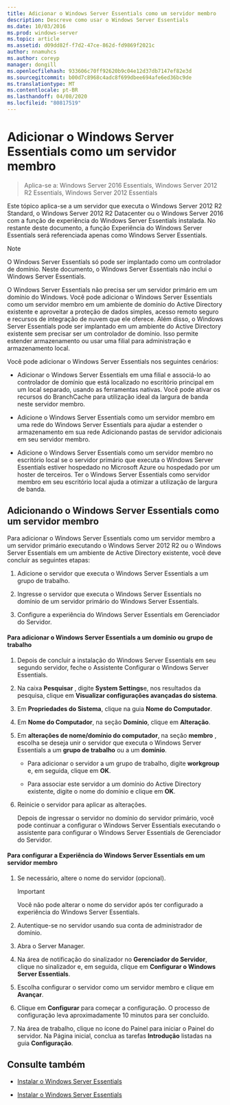 ```yaml
---
title: Adicionar o Windows Server Essentials como um servidor membro
description: Descreve como usar o Windows Server Essentials
ms.date: 10/03/2016
ms.prod: windows-server
ms.topic: article
ms.assetid: d09dd82f-f7d2-47ce-862d-fd9869f2021c
author: nnamuhcs
ms.author: coreyp
manager: dongill
ms.openlocfilehash: 933606c70ff92620b9c04e12d37db7147ef82e3d
ms.sourcegitcommit: b00d7c8968c4adc8f699dbee694afe6ed36bc9de
ms.translationtype: MT
ms.contentlocale: pt-BR
ms.lasthandoff: 04/08/2020
ms.locfileid: "80817519"
---
```

# <a name="add-windows-server-essentials-as-a-member-server"></a>Adicionar o Windows Server Essentials como um servidor membro

>Aplica-se a: Windows Server 2016 Essentials, Windows Server 2012 R2 Essentials, Windows Server 2012 Essentials

Este tópico aplica-se a um servidor que executa o Windows Server 2012 R2 Standard, o Windows Server 2012 R2 Datacenter ou o Windows Server 2016 com a função de experiência do Windows Server Essentials instalada. No restante deste documento, a função Experiência do Windows Server Essentials será referenciada apenas como Windows Server Essentials.  
  
> [!NOTE]
>   O Windows Server Essentials só pode ser implantado como um controlador de domínio. Neste documento, o Windows Server Essentials não inclui o Windows Server Essentials.  
  
 O Windows Server Essentials não precisa ser um servidor primário em um domínio do Windows. Você pode adicionar o Windows Server Essentials como um servidor membro em um ambiente de domínio do Active Directory existente e aproveitar a proteção de dados simples, acesso remoto seguro e recursos de integração de nuvem que ele oferece. Além disso, o Windows Server Essentials pode ser implantado em um ambiente do Active Directory existente sem precisar ser um controlador de domínio. Isso permite estender armazenamento ou usar uma filial para administração e armazenamento local.  
  
 Você pode adicionar o Windows Server Essentials nos seguintes cenários:  
  
-   Adicionar o Windows Server Essentials em uma filial e associá-lo ao controlador de domínio que está localizado no escritório principal em um local separado, usando as ferramentas nativas. Você pode ativar os recursos do BranchCache para utilização ideal da largura de banda neste servidor membro.  
  
-   Adicione o Windows Server Essentials como um servidor membro em uma rede do Windows Server Essentials para ajudar a estender o armazenamento em sua rede Adicionando pastas de servidor adicionais em seu servidor membro.  
  
-   Adicione o Windows Server Essentials como um servidor membro no escritório local se o servidor primário que executa o Windows Server Essentials estiver hospedado no Microsoft Azure ou hospedado por um hoster de terceiros. Ter o Windows Server Essentials como servidor membro em seu escritório local ajuda a otimizar a utilização de largura de banda.  
  
## <a name="adding-windows-server-essentials-as-a-member-server"></a>Adicionando o Windows Server Essentials como um servidor membro  
 Para adicionar o Windows Server Essentials como um servidor membro a um servidor primário executando o Windows Server 2012 R2 ou o Windows Server Essentials em um ambiente de Active Directory existente, você deve concluir as seguintes etapas:  
  
1.  Adicione o servidor que executa o Windows Server Essentials a um grupo de trabalho.  
  
2.  Ingresse o servidor que executa o Windows Server Essentials no domínio de um servidor primário do Windows Server Essentials.  
  
3.  Configure a experiência do Windows Server Essentials em Gerenciador do Servidor.  
  
#### <a name="to-join-windows-server-essentials-to-a-workgroup-or-domain"></a>Para adicionar o Windows Server Essentials a um domínio ou grupo de trabalho  
  
1. Depois de concluir a instalação do Windows Server Essentials em seu segundo servidor, feche o Assistente Configurar o Windows Server Essentials.  
  
2. Na caixa **Pesquisar** , digite **System Settings**e, nos resultados da pesquisa, clique em **Visualizar configurações avançadas do sistema**.  
  
3. Em **Propriedades do Sistema**, clique na guia **Nome do Computador**.  
  
4. Em **Nome do Computador**, na seção **Domínio**, clique em **Alteração**.  
  
5. Em **alterações de nome/domínio do computador**, na seção **membro** , escolha se deseja unir o servidor que executa o Windows Server Essentials a um **grupo de trabalho** ou a um **domínio**.  
  
   -   Para adicionar o servidor a um grupo de trabalho, digite **workgroup** e, em seguida, clique em **OK**.  
  
   -   Para associar este servidor a um domínio do Active Directory existente, digite o nome do domínio e clique em **OK**.  
  
6. Reinicie o servidor para aplicar as alterações.  
  
   Depois de ingressar o servidor no domínio do servidor primário, você pode continuar a configurar o Windows Server Essentials executando o assistente para configurar o Windows Server Essentials de Gerenciador do Servidor.  
  
#### <a name="to-configure-windows-server-essentials-experience-on-a-member-server"></a>Para configurar a Experiência do Windows Server Essentials em um servidor membro  
  
1.  Se necessário, altere o nome do servidor (opcional).  
  
    > [!IMPORTANT]
    >  Você não pode alterar o nome do servidor após ter configurado a experiência do Windows Server Essentials.  
  
2.  Autentique-se no servidor usando sua conta de administrador de domínio.  
  
3.  Abra o Server Manager.  
  
4.  Na área de notificação do sinalizador no **Gerenciador do Servidor**, clique no sinalizador e, em seguida, clique em **Configurar o Windows Server Essentials**.  
  
5.  Escolha configurar o servidor como um servidor membro e clique em **Avançar**.  
  
6.  Clique em **Configurar** para começar a configuração. O processo de configuração leva aproximadamente 10 minutos para ser concluído.  
  
7.  Na área de trabalho, clique no ícone do Painel para iniciar o Painel do servidor. Na Página inicial, conclua as tarefas **Introdução** listadas na guia **Configuração**.  
  
## <a name="see-also"></a>Consulte também  
  

-   [Instalar o Windows Server Essentials](Install-Windows-Server-Essentials.md)

-   [Instalar o Windows Server Essentials](../install/Install-Windows-Server-Essentials.md)

